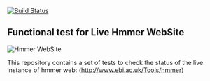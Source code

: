 [![Build Status](https://travis-ci.org/ProteinsWebTeam/hmmer-selenium.svg?branch=master)](https://travis-ci.org/ProteinsWebTeam/hmmer-selenium)

Functional test for Live Hmmer WebSite
------

![Hmmer WebSite](http://www.ebi.ac.uk/Tools/hmmer/static/images/hmmer_titlebar_small_text.png)

This repository contains a set of tests to check the status of the live instance of hmmer web: (http://www.ebi.ac.uk/Tools/hmmer)

